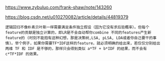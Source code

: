 https://www.zybuluo.com/frank-shaw/note/143260

https://blog.csdn.net/u010270082/article/details/44819379
```
逻辑回归不像朴素贝叶斯一样需要满足条件独立假设（因为它没有求后验概率）。但每个feature的贡献是独立计算的，即LR是不会自动帮你combine 不同的features产生新feature的 (时刻不能抱有这种幻想，那是决策树,LSA, pLSA, LDA或者你自己要干的事情)。举个例子，如果你需要TF*IDF这样的feature，就必须明确的给出来，若仅仅分别给出两维 TF 和 IDF 是不够的，那样只会得到类似 a*TF + b*IDF 的结果，而不会有 c*TF*IDF 的效果。
```
